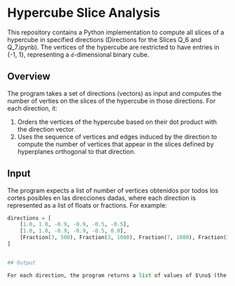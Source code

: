 # Hypercube Slice Analysis

This repository contains a Python implementation to compute all slices of a hypercube in specified directions (Directions for the Slices Q_6 and Q_7.ipynb). The vertices of the hypercube are restricted to have entries in {-1, 1}, representing a `d`-dimensional binary cube.

## Overview

The program takes a set of directions (vectors) as input and computes the number of verties on the slices of the hypercube in those directions. For each direction, it:
1. Orders the vertices of the hypercube based on their dot product with the direction vector.
2. Uses the sequence of vertices and edges induced by the direction to compute the number of vertices that appear in the slices defined by hyperplanes orthogonal to that direction.


## Input

The program expects a list of number of vertices obtenidos por todos los cortes posibles en las direcciones dadas, where each direction is represented as a list of floats or fractions. For example:

```python
directions = [
    [1.0, 1.0, -0.9, -0.9, -0.5, -0.5],
    [1.0, 1.0, -0.9, -0.9, -0.5, 0.0],
    [Fraction(3, 500), Fraction(3, 1000), Fraction(7, 1000), Fraction(3, 500)]
]


## Output

For each direction, the program returns a list of values of $\nu$ (the number of vertices) corresponding to slices defined by hyperplanes orthogonal to that direction. It also accumulates all values found across all directions.
